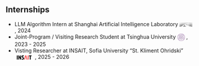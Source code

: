 <!-- ## Internships -->
<h2 id="internships">
  Internships
</h2>
<ul style="margin:0 0 5px;">
  <li>LLM Algorithm Intern at Shanghai Artificial Intelligence Laboratory <img class="mini-img"  src="images/pjlab-logo.png" style="vertical-align: middle;" alt="Logo" width="35"> , 2024</li>
  <li>Joint-Program / Visiting Research Student at Tsinghua University <img class="mini-img"  src="images/tsinghua-logo.png" style="vertical-align: middle;" alt="Logo" width="20"> , 2023 - 2025</li>
  <li>Visting Researcher at INSAIT, Sofia University “St. Kliment Ohridski” <img class="mini-img"  src="images/insait-logo.png" style="vertical-align: middle;" alt="Logo" width="50"> , 2025 - 2026</li>
</ul>
